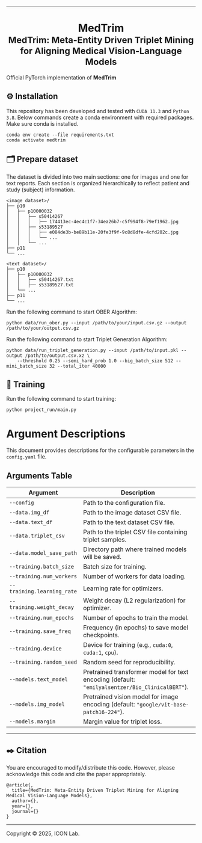 <hr>
<h1 align="center">
  MedTrim <br>
  <sub>MedTrim: Meta-Entity Driven Triplet Mining for Aligning Medical Vision-Language Models</sub>
</h1>

Official PyTorch implementation of **MedTrim**

## ⚙️ Installation

This repository has been developed and tested with `CUDA 11.3` and `Python 3.8`. Below commands create a conda environment with required packages. Make sure conda is installed.

```
conda env create --file requirements.txt
conda activate medtrim
```

## 🗂️ Prepare dataset

The dataset is divided into two main sections: one for images and one for text reports. Each section is organized hierarchically to reflect patient and study (subject) information.

```
<image dataset>/
├── p10
│   ├── p10000032
│   │   ├── s50414267
│   │   │   ├── 174413ec-4ec4c1f7-34ea26b7-c5f994f8-79ef1962.jpg
│   │   ├── s53189527
│   │   │   ├── e084de3b-be89b11e-20fe3f9f-9c8d8dfe-4cfd202c.jpg
│   │   │   └── ...
│   │   └── ...
├── p11
└── ...

<text dataset>/
├── p10
│   ├── p10000032
│   │   ├── s50414267.txt
│   │   ├── s53189527.txt
│   └── ...
├── p11
└── ...

```

Run the following command to start OBER Algorithm:

```
python data/run_ober.py --input /path/to/your/input.csv.gz --output /path/to/your/output.csv.gz
```

Run the following command to start Triplet Generation Algorithm:

```
python data/run_triplet_generation.py --input /path/to/input.pkl --output /path/to/output.csv.xz \
    --threshold 0.25 --semi_hard_prob 1.0 --big_batch_size 512 --mini_batch_size 32 --total_iter 40000
```

## 🏃 Training

Run the following command to start training:

```
python project_run/main.py
```

# Argument Descriptions

This document provides descriptions for the configurable parameters in the `config.yaml` file.

## **Arguments Table**

| Argument                     | Description                                                                                                                       |
|------------------------------|-----------------------------------------------------------------------------------------------------------------------------------|
| `--config`                   | Path to the configuration file.                                                                                                  |
| `--data.img_df`              | Path to the image dataset CSV file.                                                                                              |
| `--data.text_df`             | Path to the text dataset CSV file.                                                                                               |
| `--data.triplet_csv`         | Path to the triplet CSV file containing triplet samples.                                                                        |
| `--data.model_save_path`     | Directory path where trained models will be saved.                                                                              |
| `--training.batch_size`      | Batch size for training.                                                                                                        |
| `--training.num_workers`     | Number of workers for data loading.                                                                                             |
| `--training.learning_rate`   | Learning rate for optimizers.                                                                                                   |
| `--training.weight_decay`    | Weight decay (L2 regularization) for optimizer.                                                                                |
| `--training.num_epochs`      | Number of epochs to train the model.                                                                                            |
| `--training.save_freq`       | Frequency (in epochs) to save model checkpoints.                                                                                |
| `--training.device`          | Device for training (e.g., `cuda:0`, `cuda:1`, `cpu`).                                                                          |
| `--training.random_seed`     | Random seed for reproducibility.                                                                                                |
| `--models.text_model`        | Pretrained transformer model for text encoding (default: `"emilyalsentzer/Bio_ClinicalBERT"`).                                 |
| `--models.img_model`         | Pretrained vision model for image encoding (default: `"google/vit-base-patch16-224"`).                                         |
| `--models.margin`            | Margin value for triplet loss.                                                                                                  |

---

## ✒️ Citation
You are encouraged to modify/distribute this code. However, please acknowledge this code and cite the paper appropriately.
```
@article{,
  title={MedTrim: Meta-Entity Driven Triplet Mining for Aligning Medical Vision-Language Models}, 
  author={},
  year={},
  journal={}
}
```

<hr>

Copyright © 2025, ICON Lab.
